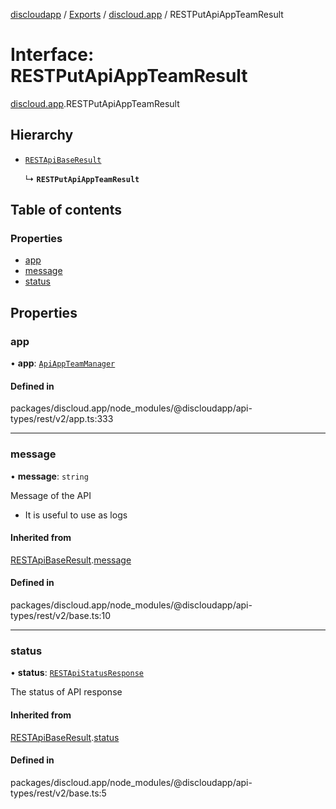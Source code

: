[discloudapp](../README.md) / [Exports](../modules.md) / [discloud.app](../modules/discloud_app.md) / RESTPutApiAppTeamResult

# Interface: RESTPutApiAppTeamResult

[discloud.app](../modules/discloud_app.md).RESTPutApiAppTeamResult

## Hierarchy

- [`RESTApiBaseResult`](discloud_app.RESTApiBaseResult.md)

  ↳ **`RESTPutApiAppTeamResult`**

## Table of contents

### Properties

- [app](discloud_app.RESTPutApiAppTeamResult.md#app)
- [message](discloud_app.RESTPutApiAppTeamResult.md#message)
- [status](discloud_app.RESTPutApiAppTeamResult.md#status)

## Properties

### app

• **app**: [`ApiAppTeamManager`](discloud_app.ApiAppTeamManager.md)

#### Defined in

packages/discloud.app/node_modules/@discloudapp/api-types/rest/v2/app.ts:333

___

### message

• **message**: `string`

Message of the API
- It is useful to use as logs

#### Inherited from

[RESTApiBaseResult](discloud_app.RESTApiBaseResult.md).[message](discloud_app.RESTApiBaseResult.md#message)

#### Defined in

packages/discloud.app/node_modules/@discloudapp/api-types/rest/v2/base.ts:10

___

### status

• **status**: [`RESTApiStatusResponse`](../modules/discloud_app.md#restapistatusresponse)

The status of API response

#### Inherited from

[RESTApiBaseResult](discloud_app.RESTApiBaseResult.md).[status](discloud_app.RESTApiBaseResult.md#status)

#### Defined in

packages/discloud.app/node_modules/@discloudapp/api-types/rest/v2/base.ts:5
